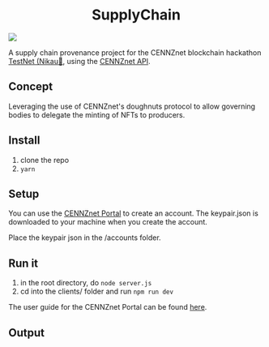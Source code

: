 <h1 align="center">SupplyChain</h1>

<img src="https://github.com/clintonphilathong/SupplyChain/blob/main/public/images/hackathon.jpeg">

A supply chain provenance project for the CENNZnet blockchain hackathon [TestNet (Nikau🌴](https://wiki.cennz.net/#/Getting-started/CENNZnet-networks), using the [CENNZnet API](https://github.com/cennznet/api.js).

## Concept  
Leveraging the use of CENNZnet's doughnuts protocol to allow governing bodies to delegate the minting of NFTs to producers.

## Install
1) clone the repo
2) `yarn`

## Setup
You can use the [CENNZnet Portal](https://cennznet.io/) to create an account. The keypair.json is downloaded to your machine when you create the account. 

Place the keypair json in the /accounts folder.

## Run it
1) in the root directory, do ```node server.js```
2) cd into the clients/ folder and run ```npm run dev```

The user guide for the CENNZnet Portal can be found [here](https://wiki.cennz.net/#/References/CENNZnet-infrastructures/Exploring-the-CENNZnet-UI).

## Output 
```
```
